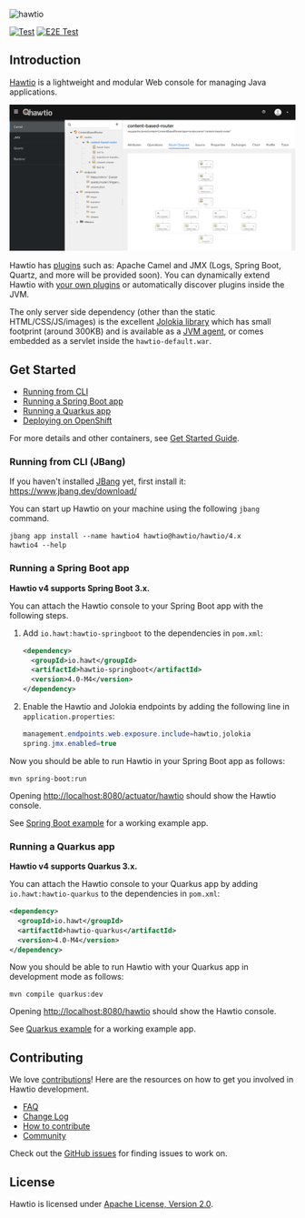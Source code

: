 ![hawtio][logo]

[![Test](https://github.com/hawtio/hawtio/actions/workflows/test.yml/badge.svg?branch=4.x)](https://github.com/hawtio/hawtio/actions/workflows/test.yml)
[![E2E Test](https://github.com/hawtio/hawtio/actions/workflows/e2e_test.yml/badge.svg?branch=4.x)](https://github.com/hawtio/hawtio/actions/workflows/e2e_test.yml)

## Introduction

[Hawtio](https://hawt.io) is a lightweight and modular Web console for managing Java applications.

![Hawtio screenshot](./docs/hawtio-console.png)

Hawtio has [plugins](https://hawt.io/docs/plugins/) such as: Apache Camel and JMX (Logs, Spring Boot, Quartz, and more will be provided soon).
You can dynamically extend Hawtio with [your own plugins](https://github.com/hawtio/hawtio-sample-plugin-ts) or automatically discover plugins inside the JVM.

The only server side dependency (other than the static HTML/CSS/JS/images) is the excellent [Jolokia library](http://jolokia.org) which has small footprint (around 300KB) and is available as a [JVM agent](http://jolokia.org/agent/jvm.html), or comes embedded as a servlet inside the `hawtio-default.war`.

## Get Started

- [Running from CLI](#running-from-cli-jbang)
- [Running a Spring Boot app](#running-a-spring-boot-app)
- [Running a Quarkus app](#running-a-quarkus-app)
- [Deploying on OpenShift](https://github.com/hawtio/hawtio-online)

For more details and other containers, see [Get Started Guide](https://hawt.io/docs/get-started/).

### Running from CLI (JBang)

If you haven't installed [JBang](https://www.jbang.dev/) yet, first install it: <https://www.jbang.dev/download/>

You can start up Hawtio on your machine using the following `jbang` command.

```console
jbang app install --name hawtio4 hawtio@hawtio/hawtio/4.x
hawtio4 --help
```

### Running a Spring Boot app

**Hawtio v4 supports Spring Boot 3.x.**

You can attach the Hawtio console to your Spring Boot app with the following steps.

1. Add `io.hawt:hawtio-springboot` to the dependencies in `pom.xml`:

   ```xml
   <dependency>
     <groupId>io.hawt</groupId>
     <artifactId>hawtio-springboot</artifactId>
     <version>4.0-M4</version>
   </dependency>
   ```

2. Enable the Hawtio and Jolokia endpoints by adding the following line in `application.properties`:

   ```java
   management.endpoints.web.exposure.include=hawtio,jolokia
   spring.jmx.enabled=true
   ```

Now you should be able to run Hawtio in your Spring Boot app as follows:

```console
mvn spring-boot:run
```

Opening <http://localhost:8080/actuator/hawtio> should show the Hawtio console.

See [Spring Boot example](https://github.com/hawtio/hawtio/tree/hawtio-4.0-M4/examples/springboot) for a working example app.

### Running a Quarkus app

**Hawtio v4 supports Quarkus 3.x.**

You can attach the Hawtio console to your Quarkus app by adding `io.hawt:hawtio-quarkus` to the dependencies in `pom.xml`:

```xml
<dependency>
  <groupId>io.hawt</groupId>
  <artifactId>hawtio-quarkus</artifactId>
  <version>4.0-M4</version>
</dependency>
```

Now you should be able to run Hawtio with your Quarkus app in development mode as follows:

```console
mvn compile quarkus:dev
```

Opening <http://localhost:8080/hawtio> should show the Hawtio console.

See [Quarkus example](https://github.com/hawtio/hawtio/tree/hawtio-4.0-M4/examples/quarkus) for a working example app.

## Contributing

We love [contributions](https://hawt.io/docs/contributing/)!  Here are the resources on how to get you involved in Hawtio development.

- [FAQ](https://hawt.io/docs/faq/)
- [Change Log](CHANGES.md)
- [How to contribute](https://hawt.io/docs/contributing/)
- [Community](https://hawt.io/community/)

Check out the [GitHub issues](https://github.com/hawtio/hawtio/issues) for finding issues to work on.

## License

Hawtio is licensed under [Apache License, Version 2.0](LICENSE.txt).

[logo]: https://hawt.io/images/hawtio_logo.svg "hawtio"
